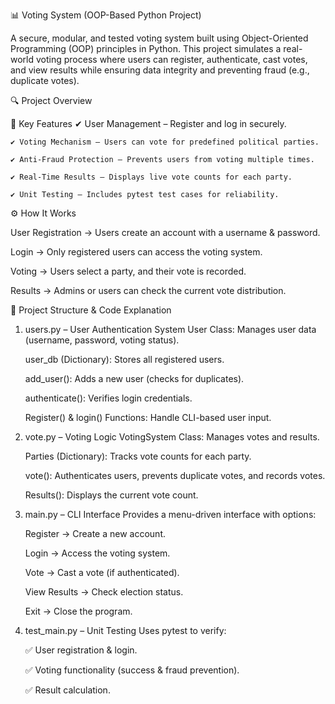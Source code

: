 
📊 Voting System (OOP-Based Python Project)

A secure, modular, and tested voting system built using Object-Oriented Programming (OOP) principles in Python. 
This project simulates a real-world voting process where users can register, authenticate, cast votes, 
and view results while ensuring data integrity and preventing fraud (e.g., duplicate votes).

🔍 Project Overview

🎯 Key Features
    ✔ User Management – Register and log in securely.
    
    ✔ Voting Mechanism – Users can vote for predefined political parties.
    
    ✔ Anti-Fraud Protection – Prevents users from voting multiple times.
    
    ✔ Real-Time Results – Displays live vote counts for each party.
    
    ✔ Unit Testing – Includes pytest test cases for reliability.

⚙️ How It Works

  User Registration → Users create an account with a username & password.
  
  Login → Only registered users can access the voting system.
  
  Voting → Users select a party, and their vote is recorded.
  
  Results → Admins or users can check the current vote distribution.

📂 Project Structure & Code Explanation

1. users.py – User Authentication System
    User Class: Manages user data (username, password, voting status).
    
    user_db (Dictionary): Stores all registered users.
    
    add_user(): Adds a new user (checks for duplicates).
    
    authenticate(): Verifies login credentials.
    
    Register() & login() Functions: Handle CLI-based user input.

2. vote.py – Voting Logic
    VotingSystem Class: Manages votes and results.
    
    Parties (Dictionary): Tracks vote counts for each party.
    
    vote(): Authenticates users, prevents duplicate votes, and records votes.
    
    Results(): Displays the current vote count.

3. main.py – CLI Interface
    Provides a menu-driven interface with options:
    
    Register → Create a new account.
    
    Login → Access the voting system.
    
    Vote → Cast a vote (if authenticated).
    
    View Results → Check election status.
    
    Exit → Close the program.

4. test_main.py – Unit Testing
    Uses pytest to verify:
    
    ✅ User registration & login.
    
    ✅ Voting functionality (success & fraud prevention).
    
    ✅ Result calculation.

